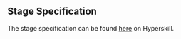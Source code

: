 ## Stage Specification

The stage specification can be found [here](https://hyperskill.org/projects/69/stages/378/implement) on Hyperskill.